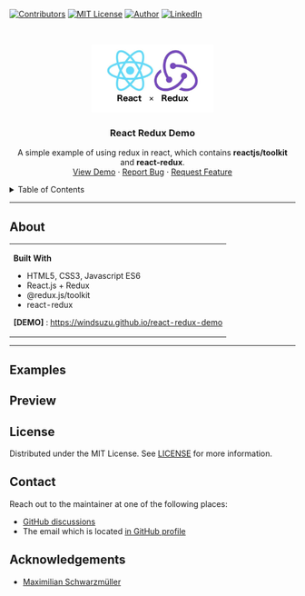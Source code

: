 <!--
*** Thanks for checking out the react-redux-demo. If you have a suggestion
*** that would make this better, please fork the repo and create a pull request
*** or simply open an issue with the tag "enhancement".
*** Thanks again! Now go create something AMAZING! :D
***
*** To avoid retyping too much info. Do a search and replace for the following:
*** github_username (that is "windsuzu"), repo_name (that is "react-redux-demo"), project_title, project_description
-->

<!-- [![Issues][issues-shield]][issues-url] -->
<!-- [![PR Welcome][pr-welcome-shield]](#contributing) -->
[![Contributors][contributors-shield]][contributors-url]
[![MIT License][license-shield]][license-url]
[![Author][author-shield]][author-url]
[![LinkedIn][linkedin-shield]][linkedin-url]


<!-- PROJECT LOGO -->
<br />
<p align="center">
  <a href="https://windsuzu.github.io/react-redux-demo">
    <img src="public/logo.jpg" alt="" height="120">
  </a>

  <h3 align="center">React Redux Demo</h3>

  <p align="center">
    A simple example of using redux in react, which contains <b>reactjs/toolkit</b> and <b>react-redux</b>.
    <br />
    <a href="https://windsuzu.github.io/react-redux-demo">View Demo</a>
    ·
    <a href="https://github.com/windsuzu/react-redux-demo/issues">Report Bug</a>
    ·
    <a href="https://github.com/windsuzu/react-redux-demo/issues">Request Feature</a>
  </p>
</p>


<details>
<summary>Table of Contents</summary>

* [About](#about)
* [Examples](#examples)
  * [**⚙️ JSX Components**](#️-jsx-components)
  * [**🚥 State and Event**](#-state-and-event)
  * [**💪 Flexible design**](#-flexible-design)
* [Preview](#preview)
* [License](#license)
* [Contact](#contact)
* [Acknowledgements](#acknowledgements)

</details>

---

<!-- ABOUT THE PROJECT -->
## About

<table>
<tr>
<td>


**Built With**

* HTML5, CSS3, Javascript ES6
* React.js + Redux
* @redux.js/toolkit
* react-redux

**[DEMO]** : https://windsuzu.github.io/react-redux-demo

</td>
</tr>
</table>

---

## Examples

## Preview

<!-- <p align="center">
  <img src="images/web/1.png" width=68%>
  <img src="images/phone/1.png" width=22%>
</p>
<p align="center">
  <img src="images/web/2.png" width=68%>
  <img src="images/phone/2.png" width=22%>
</p> -->

## License

Distributed under the MIT License. See [LICENSE](https://github.com/windsuzu/react-redux-demo/blob/main/LICENSE) for more information.

## Contact

Reach out to the maintainer at one of the following places:

* [GitHub discussions](https://github.com/windsuzu/react-redux-demo/discussions)
* The email which is located [in GitHub profile](https://github.com/windsuzu)

## Acknowledgements

* [Maximilian Schwarzmüller](https://www.udemy.com/user/maximilian-schwarzmuller/)

[contributors-shield]: https://img.shields.io/github/contributors/windsuzu/react-redux-demo.svg?style=for-the-badge
[contributors-url]: https://github.com/windsuzu/react-redux-demo/graphs/contributors
[issues-shield]: https://img.shields.io/github/issues/windsuzu/react-redux-demo.svg?style=for-the-badge
[issues-url]: https://github.com/windsuzu/react-redux-demo/issues
[license-shield]: https://img.shields.io/github/license/windsuzu/react-redux-demo.svg?style=for-the-badge&label=license
[license-url]: https://github.com/windsuzu/react-redux-demo/blob/main/LICENSE
[linkedin-shield]: https://img.shields.io/badge/-LinkedIn-black.svg?style=for-the-badge&logo=linkedin&colorB=555
[linkedin-url]: https://linkedin.com/in/windsuzu
[pr-welcome-shield]: https://shields.io/badge/PRs-Welcome-ff69b4?style=for-the-badge
[author-shield]: https://shields.io/badge/Made_with_%E2%9D%A4_by-windsuzu-F4A92F?style=for-the-badge
[author-url]: https://github.com/windsuzu
